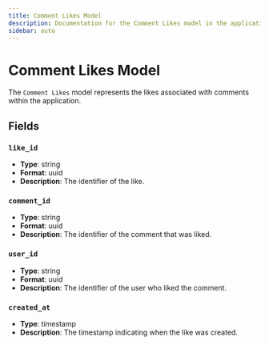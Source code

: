 ```yaml
---
title: Comment Likes Model
description: Documentation for the Comment Likes model in the application.
sidebar: auto
---
```


# Comment Likes Model

The `Comment Likes` model represents the likes associated with comments within the application.

## Fields

### `like_id`
- **Type**: string
- **Format**: uuid
- **Description**: The identifier of the like.

### `comment_id`
- **Type**: string
- **Format**: uuid
- **Description**: The identifier of the comment that was liked.

### `user_id`
- **Type**: string
- **Format**: uuid
- **Description**: The identifier of the user who liked the comment.

### `created_at`
- **Type**: timestamp
- **Description**: The timestamp indicating when the like was created.

